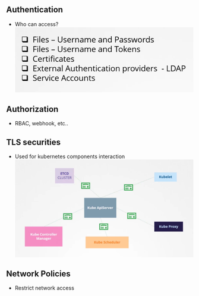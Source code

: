 ## Authentication 
- Who can access?
![](../../../img/Pasted%20image%2020250526210429.png)

## Authorization 
- RBAC, webhook, etc.. 

## TLS securities 
- Used for kubernetes components interaction 
![](../../../img/Pasted%20image%2020250526210639.png)

## Network Policies 
- Restrict network access